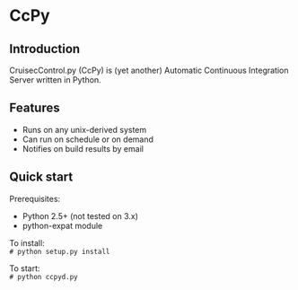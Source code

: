 CcPy
============================

Introduction
---------------------

CruisecControl.py (CcPy) is (yet another) Automatic Continuous Integration Server written in Python.


Features
---------------------
* Runs on any unix-derived system
* Can run on schedule or on demand
* Notifies on build results by email


Quick start
---------------------

Prerequisites:<br>
* Python 2.5+ (not tested on 3.x)
* python-expat module

To install:<br>
 <code># python setup.py install</code>

To start: <br>
  <code># python ccpyd.py </code>
